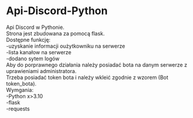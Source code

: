 # Api-Discord-Python
Api Discord w Pythonie.
<br>
Strona jest zbudowana za pomocą flask.
<br>
Dostępne funkcję:
<br>
-uzyskanie informacji oużytkowniku na serwerze
<br>
-lista kanałow na serwerze
<br>
-dodano sytem logów
<br>
Aby do porprawnego działania należy posiadać bota na danym serwerze z uprawieniami administratora.
<br>
Trzeba posiadać token bota i należy wkleić zgodnie z wzorem (Bot token_bota).
<br>
Wymgania:
<br>
-Python x>3.10
<br>
-flask
<br>
-requests
